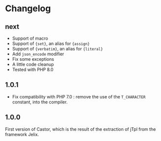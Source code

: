 Changelog
=========

next
----

- Support of macro
- Support of `{set}`, an alias for `{assign}`
- Support of `{verbatim}`, an alias for `{literal}`
- Add `json_encode` modifier
- Fix some exceptions
- A little code cleanup
- Tested with PHP 8.0


1.0.1
-----

- Fix compatibility with PHP 7.0 : remove the use of the `T_CHARACTER` constant, into the compiler.


1.0.0
------

First version of Castor, which is the result of the extraction of jTpl from the
framework Jelix.